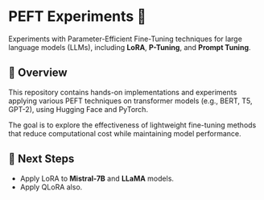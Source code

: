 # PEFT Experiments 🚀
Experiments with Parameter-Efficient Fine-Tuning techniques for large language models (LLMs), including **LoRA**, **P-Tuning**, and **Prompt Tuning**.

## 📌 Overview
This repository contains hands-on implementations and experiments applying various PEFT techniques on transformer models (e.g., BERT, T5, GPT-2), using Hugging Face and PyTorch.

The goal is to explore the effectiveness of lightweight fine-tuning methods that reduce computational cost while maintaining model performance.

## 🧭 Next Steps
- Apply LoRA to **Mistral-7B** and **LLaMA** models.
- Apply QLoRA also.

